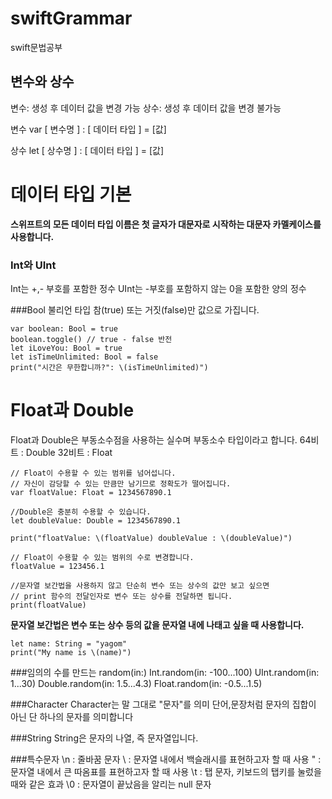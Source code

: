 # swiftGrammar
swift문법공부

## 변수와 상수
변수: 생성 후 데이터 값을 변경 가능
상수: 생성 후 데이터 값을 변경 불가능

변수 var [ 변수명 ] : [ 데이터 타입 ] = [값] 

상수 let [ 상수명 ] : [ 데이터 타입 ] = [값]

# 데이터 타입 기본
**스위프트의 모든 데이터 타입 이름은 첫 글자가 대문자로 시작하는 대문자 카멜케이스를 사용합니다.**
### Int와 UInt
Int는 +,- 부호를 포함한 정수
UInt는 -부호를 포함하지 않는 0을 포함한 양의 정수

###Bool 
불리언 타입 참(true) 또는 거짓(false)만 값으로 가집니다.
```
var boolean: Bool = true
boolean.toggle() // true - false 반전
let iLoveYou: Bool = true
let isTimeUnlimited: Bool = false
print("시간은 무한합니까?": \(isTimeUnlimited)")
```
# Float과 Double
Float과 Double은 부동소수점을 사용하는 실수며 부동소수 타입이라고 합니다.
64비트 : Double
32비트 : Float
```
// Float이 수용할 수 있는 범위를 넘어섭니다.
// 자신이 감당할 수 있는 만큼만 남기므로 정확도가 떨어집니다.
var floatValue: Float = 1234567890.1

//Double은 충분히 수용할 수 있습니다.
let doubleValue: Double = 1234567890.1

print("floatValue: \(floatValue) doubleValue : \(doubleValue)")

// Float이 수용할 수 있는 범위의 수로 변경합니다.
floatValue = 123456.1

//문자열 보간법을 사용하지 않고 단순히 변수 또는 상수의 값만 보고 싶으면
// print 함수의 전달인자로 변수 또는 상수를 전달하면 됩니다.
print(floatValue)
```
**문자열 보간법은 변수 또는 상수 등의 값을 문자열 내에 나태고 싶을 때 사용합니다.**

```
let name: String = "yagom"
print("My name is \(name)")
```

###임의의 수를 만드는 random(in:) 
Int.random(in: -100...100)
UInt.random(in: 1...30)
Double.random(in: 1.5...4.3)
Float.random(in: -0.5...1.5)

###Character
Character는 말 그대로 "문자"를 의미
단어,문장처럼 문자의 집합이 아닌 단 하나의 문자를 의미합니다

###String
String은 문자의 나열, 즉 문자열입니다.

###특수문자
\n : 줄바꿈 문자
\\ : 문자열 내에서 백슬래시를 표현하고자 할 때 사용
\" : 문자열 내에서 큰 따옴표를 표현하고자 할 때 사용
\t : 탭 문자, 키보드의 탭키를 눌렀을 때와 같은 효과
\0 : 문자열이 끝났음을 알리는 null 문자

